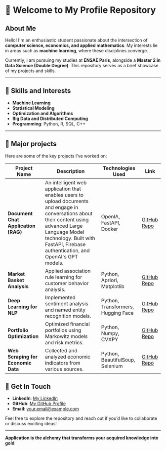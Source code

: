 # 👋 Welcome to My Profile Repository  

## About Me  

Hello! I'm an enthusiastic student passionate about the intersection of **computer science, economics, and applied mathematics**. My interests lie in areas such as **machine learning**, where these disciplines converge.  

Currently, I am pursuing my studies at **ENSAE Paris**, alongside a **Master 2 in Data Science (Double Degree)**. This repository serves as a brief showcase of my projects and skills.  

---

## 🔧 Skills and Interests  
- **Machine Learning**    
- **Statistical Modeling**  
- **Optimization and Algorithms**  
- **Big Data and Distributed Computing**  
- **Programming**: Python, R, SQL, C++  

---

## 📂 Major projects  

Here are some of the key projects I've worked on:  

| Project Name                     | Description                                                                 | Technologies Used                          | Link                                           |
|----------------------------------|-----------------------------------------------------------------------------|-------------------------------------------|------------------------------------------------|
| **Document Chat Application (RAG)** | An intelligent web application that enables users to upload documents and engage in conversations about their content using advanced Large Language Model technology. Built with FastAPI, Firebase authentication, and OpenAI's GPT models.    | OpenIA, FastAPI, Docker   | [GitHub Repo](#)                               |
| **Market Basket Analysis**        | Applied association rule learning for customer behavior analysis.            | Python, Apriori, Matplotlib                | [GitHub Repo](#)                               |
| **Deep Learning for NLP**         | Implemented sentiment analysis and named entity recognition models.          | Python, Transformers, Hugging Face        | [GitHub Repo](#)                               |
| **Portfolio Optimization**        | Optimized financial portfolios using Markowitz models and risk metrics.      | Python, Numpy, CVXPY                      | [GitHub Repo](#)                               |
| **Web Scraping for Economic Data**| Collected and analyzed economic indicators from various sources.             | Python, BeautifulSoup, Selenium           | [GitHub Repo](#)                               |

## 🚀 Get In Touch  

- **LinkedIn**: [My LinkedIn](#)  
- **GitHub**: [My GitHub Profile](#)  
- **Email**: your.email@example.com  

Feel free to explore the repository and reach out if you’d like to collaborate or discuss exciting ideas!  

---  

**Application is the alchemy that transforms your acquired knowledge into gold**  
